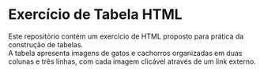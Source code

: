 # Exercício de Tabela HTML

Este repositório contém um exercício de HTML proposto para prática da construção de tabelas.  
A tabela apresenta imagens de gatos e cachorros organizadas em duas colunas e três linhas, com cada imagem clicável através de um link externo.
